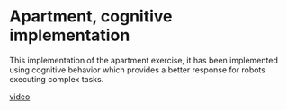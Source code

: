 # Apartment, cognitive implementation

This implementation of the apartment exercise, it has been implemented using cognitive behavior which provides a better response for robots executing complex tasks. 


[video](https://www.youtube.com/watch?v=3u2zh0XNpuo)
